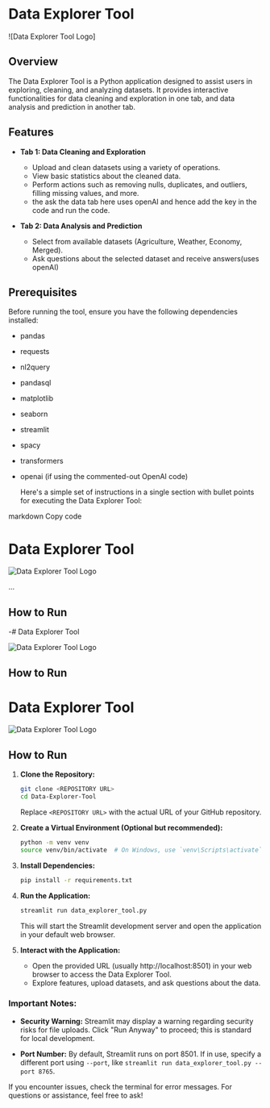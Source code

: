 # Data Explorer Tool

![Data Explorer Tool Logo]

## Overview

The Data Explorer Tool is a Python application designed to assist users in exploring, cleaning, and analyzing datasets. It provides interactive functionalities for data cleaning and exploration in one tab, and data analysis and prediction in another tab.

## Features

- **Tab 1: Data Cleaning and Exploration**
  - Upload and clean datasets using a variety of operations.
  - View basic statistics about the cleaned data.
  - Perform actions such as removing nulls, duplicates, and outliers, filling missing values, and more.
  - the ask the data tab here uses openAI and hence add the key in the code and run the code.

- **Tab 2: Data Analysis and Prediction**
  - Select from available datasets (Agriculture, Weather, Economy, Merged).
  - Ask questions about the selected dataset and receive answers(uses openAI)

## Prerequisites

Before running the tool, ensure you have the following dependencies installed:

- pandas
- requests
- nl2query
- pandasql
- matplotlib
- seaborn
- streamlit
- spacy
- transformers
- openai (if using the commented-out OpenAI code)

  Here's a simple set of instructions in a single section with bullet points for executing the Data Explorer Tool:

markdown
Copy code
# Data Explorer Tool

![Data Explorer Tool Logo](<URL TO LOGO OR IMAGE>)

...

## How to Run

-# Data Explorer Tool

![Data Explorer Tool Logo](<URL TO LOGO OR IMAGE>)

## How to Run

# Data Explorer Tool

![Data Explorer Tool Logo](<URL TO LOGO OR IMAGE>)

## How to Run

1. **Clone the Repository:**
    ```bash
    git clone <REPOSITORY URL>
    cd Data-Explorer-Tool
    ```
    Replace `<REPOSITORY URL>` with the actual URL of your GitHub repository.

2. **Create a Virtual Environment (Optional but recommended):**
    ```bash
    python -m venv venv
    source venv/bin/activate  # On Windows, use `venv\Scripts\activate`
    ```

3. **Install Dependencies:**
    ```bash
    pip install -r requirements.txt
    ```

4. **Run the Application:**
    ```bash
    streamlit run data_explorer_tool.py
    ```
    This will start the Streamlit development server and open the application in your default web browser.

5. **Interact with the Application:**
    - Open the provided URL (usually http://localhost:8501) in your web browser to access the Data Explorer Tool.
    - Explore features, upload datasets, and ask questions about the data.

### Important Notes:

- **Security Warning:** Streamlit may display a warning regarding security risks for file uploads. Click "Run Anyway" to proceed; this is standard for local development.

- **Port Number:** By default, Streamlit runs on port 8501. If in use, specify a different port using `--port`, like `streamlit run data_explorer_tool.py --port 8765`.

If you encounter issues, check the terminal for error messages. For questions or assistance, feel free to ask!
